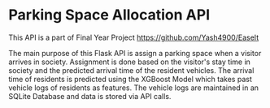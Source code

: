 # Parking Space Allocation API

This API is a part of Final Year Project https://github.com/Yash4900/EaseIt

The main purpose of this Flask API is assign a parking space when a visitor arrives in society. Assignment is done based on the visitor's stay time in society and the predicted arrival time of the resident vehicles. The arrival time of residents is predicted using the XGBoost Model which takes past vehicle logs of residents as features. The vehicle logs are maintained in an SQLite Database and data is stored via API calls.
